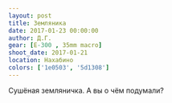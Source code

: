 ```yaml
---
layout: post
title: Земляника
date: 2017-01-23 00:00:00
author: Д.Г.
gear: [E-300 , 35mm macro]
shoot_date: 2017-01-21
location: Нахабино
colors: ['1e0503', '5d1308']
---
```


Сушёная земляничка. А вы о чём подумали?
